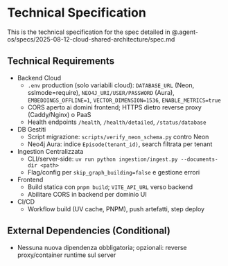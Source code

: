 # Technical Specification

This is the technical specification for the spec detailed in @.agent-os/specs/2025-08-12-cloud-shared-architecture/spec.md

## Technical Requirements

- Backend Cloud
  - `.env` production (solo variabili cloud): `DATABASE_URL` (Neon, sslmode=require), `NEO4J_URI/USER/PASSWORD` (Aura), `EMBEDDINGS_OFFLINE=1`, `VECTOR_DIMENSION=1536`, `ENABLE_METRICS=true`
  - CORS aperto ai domini frontend; HTTPS dietro reverse proxy (Caddy/Nginx) o PaaS
  - Health endpoints `/health`, `/health/detailed`, `/status/database`
- DB Gestiti
  - Script migrazione: `scripts/verify_neon_schema.py` contro Neon
  - Neo4j Aura: indice `Episode(tenant_id)`, search filtrata per tenant
- Ingestion Centralizzata
  - CLI/server‐side: `uv run python ingestion/ingest.py --documents-dir <path>`
  - Flag/config per `skip_graph_building=false` e gestione errori
- Frontend
  - Build statica con `pnpm build`; `VITE_API_URL` verso backend
  - Abilitare CORS in backend per dominio UI
- CI/CD
  - Workflow build (UV cache, PNPM), push artefatti, step deploy

## External Dependencies (Conditional)

- Nessuna nuova dipendenza obbligatoria; opzionali: reverse proxy/container runtime sul server
